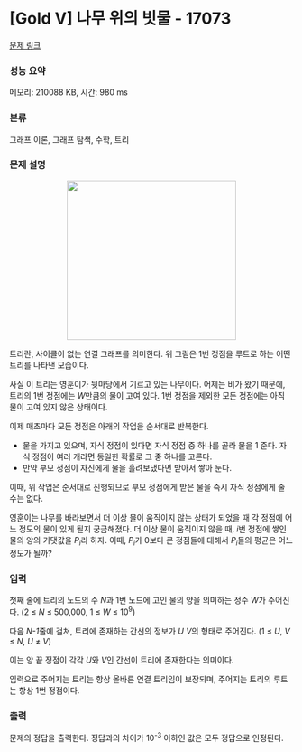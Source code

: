 # [Gold V] 나무 위의 빗물 - 17073 

[문제 링크](https://www.acmicpc.net/problem/17073) 

### 성능 요약

메모리: 210088 KB, 시간: 980 ms

### 분류

그래프 이론, 그래프 탐색, 수학, 트리

### 문제 설명

<p style="text-align: center;"><img alt="" src="" style="height: 282px; width: 300px;"><br>
 </p>

<p>트리란, 사이클이 없는 연결 그래프를 의미한다. 위 그림은 1번 정점을 루트로 하는 어떤 트리를 나타낸 모습이다.</p>

<p>사실 이 트리는 영훈이가 뒷마당에서 기르고 있는 나무이다. 어제는 비가 왔기 때문에, 트리의 1번 정점에는 <em>W</em>만큼의 물이 고여 있다. 1번 정점을 제외한 모든 정점에는 아직 물이 고여 있지 않은 상태이다.</p>

<p>이제 매초마다 모든 정점은 아래의 작업을 순서대로 반복한다.</p>

<ul>
	<li>물을 가지고 있으며, 자식 정점이 있다면 자식 정점 중 하나를 골라 물을 1 준다. 자식 정점이 여러 개라면 동일한 확률로 그 중 하나를 고른다.</li>
	<li>만약 부모 정점이 자신에게 물을 흘려보냈다면 받아서 쌓아 둔다.</li>
</ul>

<p>이때, 위 작업은 순서대로 진행되므로 부모 정점에게 받은 물을 즉시 자식 정점에게 줄 수는 없다.</p>

<p>영훈이는 나무를 바라보면서 더 이상 물이 움직이지 않는 상태가 되었을 때 각 정점에 어느 정도의 물이 있게 될지 궁금해졌다. 더 이상 물이 움직이지 않을 때, <em>i</em>번 정점에 쌓인 물의 양의 기댓값을 <em>P<sub>i</sub></em>라 하자. 이때, <em>P<sub>i</sub></em>가 0보다 큰 정점들에 대해서 <em>P<sub>i</sub></em>들의 평균은 어느 정도가 될까?</p>

### 입력 

 <p>첫째 줄에 트리의 노드의 수 <em>N</em>과 1번 노드에 고인 물의 양을 의미하는 정수 <em>W</em>가 주어진다. (2 ≤ <em>N </em>≤ 500,000, 1 ≤ <em>W</em> ≤ 10<sup>9</sup>)</p>

<p>다음 <em>N-1</em>줄에 걸쳐, 트리에 존재하는 간선의 정보가 <em>U V</em>의 형태로 주어진다. (1 ≤ <em>U</em>,<em> V</em> ≤<em> N</em>​​​​, <em>U </em>≠ <em>V</em>)</p>

<p>이는 양 끝 정점이 각각 <em>U</em>와 <em>V</em>인 간선이 트리에 존재한다는 의미이다.</p>

<p>입력으로 주어지는 트리는 항상 올바른 연결 트리임이 보장되며, 주어지는 트리의 루트는 항상 1번 정점이다.</p>

### 출력 

 <p>문제의 정답을 출력한다. 정답과의 차이가 10<sup>-3</sup> 이하인 값은 모두 정답으로 인정된다.</p>

